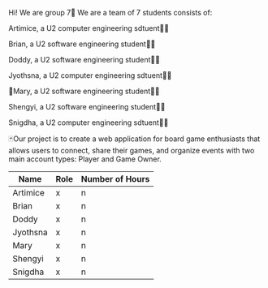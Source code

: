 Hi! We are group 7🤯 We are a team of 7 students consists of:

Artimice, a U2 computer engineering sdtuent👩‍💻

Brian, a U2 software engineering student🧑‍💻

Doddy, a U2 software engineering student🧑‍💻

Jyothsna, a U2 computer engineering sdtuent👩‍💻

👻Mary, a U2 software engineering student👩‍💻

Shengyi, a U2 software engineering student👩‍💻

Snigdha, a U2 computer engineering sdtuent👩‍💻

🃏Our project is to create a web application for board game enthusiasts that allows users to connect, share their games, and organize events with two main account types: Player and Game Owner. 

Name | Role | Number of Hours 
--- | --- | --- 
Artimice | x | n 
Brian | x | n 
Doddy | x | n 
Jyothsna | x | n 
Mary | x | n 
Shengyi | x | n 
Snigdha | x | n 
